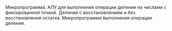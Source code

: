 Микропрограмма. АЛУ для выполнения операции деления на числами с
фиксированной точкой. Деление с восстановлением и без восстановления остатка.
Микропрограмма выполнения операции деления.